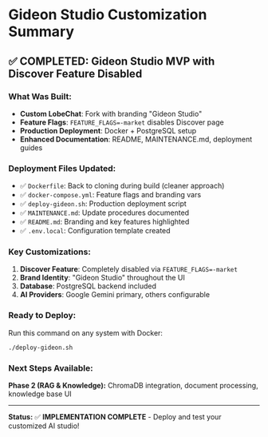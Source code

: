 # Gideon Studio Customization Summary

## ✅ **COMPLETED: Gideon Studio MVP with Discover Feature Disabled**

### **What Was Built:**
- **Custom LobeChat**: Fork with branding "Gideon Studio"
- **Feature Flags**: `FEATURE_FLAGS=-market` disables Discover page
- **Production Deployment**: Docker + PostgreSQL setup
- **Enhanced Documentation**: README, MAINTENANCE.md, deployment guides

### **Deployment Files Updated:**
- ✅ `Dockerfile`: Back to cloning during build (cleaner approach)
- ✅ `docker-compose.yml`: Feature flags and branding vars
- ✅ `deploy-gideon.sh`: Production deployment script
- ✅ `MAINTENANCE.md`: Update procedures documented
- ✅ `README.md`: Branding and key features highlighted
- ✅ `.env.local`: Configuration template created

### **Key Customizations:**
1. **Discover Feature**: Completely disabled via `FEATURE_FLAGS=-market`
2. **Brand Identity**: "Gideon Studio" throughout the UI
3. **Database**: PostgreSQL backend included
4. **AI Providers**: Google Gemini primary, others configurable

### **Ready to Deploy:**
Run this command on any system with Docker:
```bash
./deploy-gideon.sh
```

### **Next Steps Available:**
**Phase 2 (RAG & Knowledge):** ChromaDB integration, document processing, knowledge base UI

---

**Status:** ✅ **IMPLEMENTATION COMPLETE** - Deploy and test your customized AI studio!
